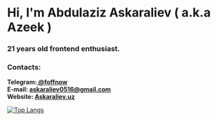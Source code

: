 <head>
<meta name="description" content="Abdulaziz Askaraliev (a.k.a Azeek) on GitHub" />
</head>
<div itemtype="https://schema.org/Person">
<h1>Hi, I'm <span itemprop="givenName">Abdulaziz</span> <span itemprop="familyName">Askaraliev</span> ( a.k.a <span itemprop="additionalName">Azeek</span> )</h1>
<h3 align="left">21 years old frontend enthusiast.</h3>
<h3 align="left">Contacts: </h3>
<b>
Telegram:<a href="https://t.me/foffnow" target="_blank"> @foffnow </a>
  <meta itemprop="sameAs" content="https://t.me/foffnow">
  <meta itemprop="sameAs" content="https://askaraliev.uz">
<br/>
E-mail: <a href="mailto:askaraliev0516@gmail.com" itemprop="email"> askaraliev0516@gmail.com </a>
<br />
Website: <a href="https://askaraliev.uz"> Askaraliev.uz </a>
</b>
  
</div>

[![Top Langs](https://github-readme-stats.vercel.app/api/top-langs/?username=azeek21)](https://github.com/anuraghazra/github-readme-stats)
